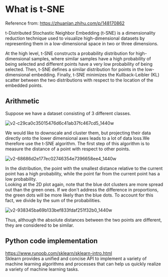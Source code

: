 # What is t-SNE
Reference from: https://zhuanlan.zhihu.com/p/148170862

t-Distributed Stochastic Neighbor Embedding (t-SNE) is a dimensionality reduction technique used to visualize high-dimensional datasets by representing them in a low-dimensional space in two or three dimensions.  

At the high level, t-SNE constructs a probability distribution for high-dimensional samples, where similar samples have a high probability of being selected and different points have a very low probability of being selected. Then, t-SNE defines a similar distribution for points in the low-dimensional embedding. Finally, t-SNE minimizes the Kullback-Leibler (KL) scatter between the two distributions with respect to the location of the embedded points.

##  Arithmetic

Suppose we have a dataset consisting of 3 different classes.  

![v2-c29ca0c35015476d6c41ab37fc467cd5_1440w](https://github.com/user-attachments/assets/e49d9e1c-a338-458d-b67d-6f17aae1f93c)

We would like to downscale and cluster them, but projecting their data directly onto the lower dimensional axes leads to a lot of data loss.We therefore use the t-SNE algorithm. The first step of this algorithm is to measure the distance of a point with respect to other points.  

![v2-68686d2e177ec02746354e7396658ee4_1440w](https://github.com/user-attachments/assets/9e574c46-7ee2-41ee-ac1b-bd32cc90e775)

In the distribution, the point with the smallest distance relative to the current point has a high probability, while the point far from the current point has a low probability.  
Looking at the 2D plot again, note that the blue dot clusters are more spread out than the green ones. If we don't address the difference in proportions, the green dots will be more likely than the blue dots. To account for this fact, we divide by the sum of the probabilities.  

![v2-938345ba69b133bef833fdaf251f32b0_1440w](https://github.com/user-attachments/assets/c39a71f2-23a2-4cd5-a24f-abe8f0f71920)

Thus, although the absolute distances between the two points are different, they are considered to be similar.

## Python code implementation

https://www.runoob.com/sklearn/sklearn-intro.html  
Sklearn provides a unified and concise API to implement a variety of machine learning algorithms and processes that can help us quickly realize a variety of machine learning tasks.  



